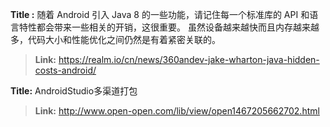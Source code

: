 **Title :** 随着 Android 引入 Java 8 的一些功能，请记住每一个标准库的 API 和语言特性都会带来一些相关的开销，这很重要。
虽然设备越来越快而且内存越来越多，代码大小和性能优化之间仍然是有着紧密关联的。
> **Link:**  https://realm.io/cn/news/360andev-jake-wharton-java-hidden-costs-android/

**Title:** AndroidStudio多渠道打包  
> **Link:** http://www.open-open.com/lib/view/open1467205662702.html
